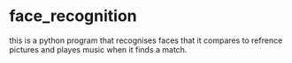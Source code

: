 # face_recognition
 this is a python program that recognises faces that it compares to refrence pictures and playes music when it finds a match.
